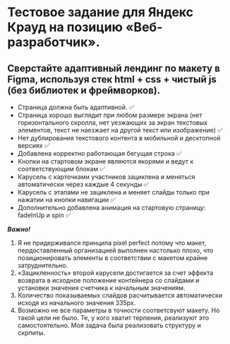 # Тестовое задание для Яндекс Крауд на позицию «Веб-разработчик».

## Сверстайте адаптивный лендинг по макету в Figma, используя стек html + css + чистый js (без библиотек и фреймворков).

* Страница должна быть адаптивной. ✅
* Страница хорошо выглядит при любом размере экрана (нет горизонтального скролла, нет уезжающих за экран текстовых элементов, текст не наезжает на другой текст или изображение) ✅
* Нет дублирования текстового контента в мобильной и десктопной версиях ✅
* Добавлена корректно работающая бегущая строка ✅
* Кнопки на стартовом экране являются якорями и ведут к соответствующим блокам ✅
* Карусель с карточками участников зациклена и меняться автоматически через каждые 4 секунды ✅
* Карусель с этапами не зациклена и меняет слайды только при нажатии на кнопки навигации ✅
* Дополнительно добавлена анимация на стартовую страницу: fadeInUp и spin ✅

***Важно!***
1. Я не придерживался принципа pixel perfect потому что макет, пердоставленный организацией выполнен настолько плохо, что позиционировать элементы в соответствии с макетом крайне затруднительно.
2. «Зацикленность» второй карусели достигается за счет эффекта возврата в исходное положение контейнера со слайдами и установки значения счетчика к начальным значениям.
3. Количество показываемых слайдов расчитывается автоматически исходя из начального значения 335px.
4. Возможно не все параметры в точности соответсвуют макету. Но такой цели не было. Те, у кого хватит терпения, реализуют это самостоятельно. Моя задача была реализовать структуру и скрпиты.
    
